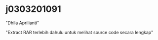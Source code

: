 # j0303201091
"Dhila Aprilianti"

"Extract RAR terlebih dahulu untuk melihat source code secara lengkap"
